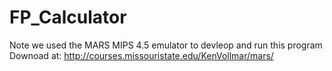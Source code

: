 # FP_Calculator

Note we used the MARS MIPS 4.5 emulator to devleop and run this program
Downoad at:
http://courses.missouristate.edu/KenVollmar/mars/